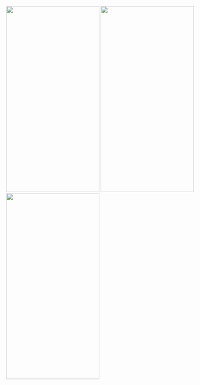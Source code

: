 <img src = "https://user-images.githubusercontent.com/113818392/196717289-c74ffac1-1c71-4850-8fbe-9d2150e46f03.jpg" height ="500" width="250">
<img src = "https://user-images.githubusercontent.com/113818392/196717312-582d75d8-2293-445f-99fc-5fd78dc5dd47.jpg" height="500" width="250">
<img src = "https://user-images.githubusercontent.com/113818392/196717360-eb87c805-b7b4-4af3-843a-2113b141656e.jpg" height ="500" width ="250">

